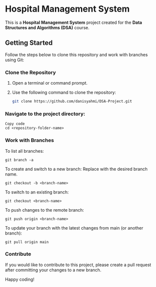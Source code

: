 # Hospital Management System

This is a **Hospital Management System** project created for the **Data Structures and Algorithms (DSA)** course.

## Getting Started

Follow the steps below to clone this repository and work with branches using Git:

### Clone the Repository

1. Open a terminal or command prompt.
2. Use the following command to clone the repository:

   ```bash
   git clone https://github.com/danisyahmi/DSA-Project.git
   ```

### Navigate to the project directory:

    Copy code
    cd <repository-folder-name>

### Work with Branches

To list all branches:

    git branch -a

To create and switch to a new branch:
Replace <branch-name> with the desired branch name.

    git checkout -b <branch-name>

To switch to an existing branch:

    git checkout <branch-name>

To push changes to the remote branch:

    git push origin <branch-name>

To update your branch with the latest changes from main (or another branch):

    git pull origin main

### Contribute

If you would like to contribute to this project, please create a pull request after committing your changes to a new branch.

Happy coding!
